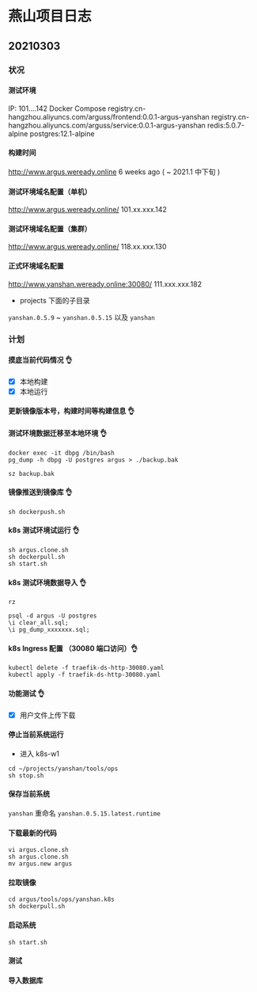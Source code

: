 # 燕山项目日志

## 20210303

### 状况

#### 测试环境

IP: 101....142
Docker Compose
registry.cn-hangzhou.aliyuncs.com/arguss/frontend:0.0.1-argus-yanshan
registry.cn-hangzhou.aliyuncs.com/arguss/service:0.0.1-argus-yanshan
redis:5.0.7-alpine
postgres:12.1-alpine

#### 构建时间

http://www.argus.weready.online
6 weeks ago ( ~ 2021.1 中下旬 )

#### 测试环境域名配置（单机）

http://www.argus.weready.online/
101.xx.xxx.142

#### 测试环境域名配置（集群）

http://www.argus.weready.online/
118.xx.xxx.130

#### 正式环境域名配置

http://www.yanshan.weready.online:30080/
111.xxx.xxx.182

- projects 下面的子目录

`yanshan.0.5.9` ~ `yanshan.0.5.15` 以及 `yanshan`

### 计划

#### 摸底当前代码情况 👌 

- [x] 本地构建
- [x] 本地运行

#### 更新镜像版本号，构建时间等构建信息 👌 

#### 测试环境数据迁移至本地环境 👌 

```
docker exec -it dbpg /bin/bash
pg_dump -h dbpg -U postgres argus > ./backup.bak

sz backup.bak
```

#### 镜像推送到镜像库 👌 

```
sh dockerpush.sh
```

#### k8s 测试环境试运行 👌 

```
sh argus.clone.sh
sh dockerpull.sh
sh start.sh
```

#### k8s 测试环境数据导入 👌 

```
rz

psql -d argus -U postgres
\i clear_all.sql;
\i pg_dump_xxxxxxx.sql;
```

#### k8s Ingress 配置 （30080 端口访问）👌 

```
kubectl delete -f traefik-ds-http-30080.yaml
kubectl apply -f traefik-ds-http-30080.yaml
```

#### 功能测试 👌 

- [x] 用户文件上传下载

#### 停止当前系统运行

- 进入 k8s-w1

```
cd ~/projects/yanshan/tools/ops
sh stop.sh
```

#### 保存当前系统

`yanshan` 重命名 `yanshan.0.5.15.latest.runtime`

#### 下载最新的代码

```
vi argus.clone.sh
sh argus.clone.sh
mv argus.new argus
```

#### 拉取镜像

```
cd argus/tools/ops/yanshan.k8s
sh dockerpull.sh
```

#### 启动系统

```
sh start.sh
```

#### 测试

#### 导入数据库
